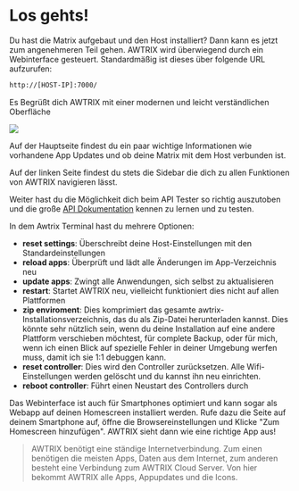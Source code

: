 # Los gehts!

Du hast die Matrix aufgebaut und den Host installiert? Dann kann es jetzt zum angenehmeren Teil gehen.
AWTRIX wird überwiegend durch ein Webinterface gesteuert. Standardmäßig ist dieses über folgende URL aufzurufen:

```txt
http://[HOST-IP]:7000/
```

Es Begrüßt dich AWTRIX mit einer modernen und leicht verständlichen Oberfläche

![](../assets/home.jpg)

Auf der Hauptseite findest du ein paar wichtige Informationen wie vorhandene App Updates und ob deine Matrix mit dem Host verbunden ist.

Auf der linken Seite findest du stets die Sidebar die dich zu allen Funktionen von AWTRIX navigieren lässt.

Weiter hast du die Möglichkeit dich beim API Tester so richtig auszutoben und die große [API Dokumentation](/de-de/api) kennen zu lernen und zu testen.

In dem Awtrix Terminal hast du mehrere Optionen:

- **reset settings**:
    Überschreibt deine Host-Einstellungen mit den Standardeinstellungen
- **reload apps**:
    Überprüft und lädt alle Änderungen im App-Verzeichnis neu
- **update apps**:
    Zwingt alle Anwendungen, sich selbst zu aktualisieren
- **restart**:
    Startet AWTRIX neu, vielleicht funktioniert dies nicht auf allen Plattformen
- **zip enviroment**:
    Dies komprimiert das gesamte awtrix-Installationsverzeichnis, das du als Zip-Datei herunterladen kannst. Dies könnte sehr nützlich sein, wenn du deine Installation auf eine andere Plattform verschieben möchtest, für complete Backup, oder für mich, wenn ich einen Blick auf spezielle Fehler in deiner Umgebung werfen muss, damit ich sie 1:1 debuggen kann.
- **reset controller**:
    Dies wird den Controller zurücksetzen. Alle Wifi-Einstellungen werden gelöscht und du kannst ihn neu einrichten.
- **reboot controller**:
    Führt einen Neustart des Controllers durch

Das Webinterface ist auch für Smartphones optimiert und kann sogar als Webapp auf deinen Homescreen installiert werden.
Rufe dazu die Seite auf deinem Smartphone auf, öffne die Browsereinstellungen und Klicke "Zum Homescreen hinzufügen". AWTRIX sieht dann wie eine richtige App aus!

> AWTRIX benötigt eine ständige Internetverbindung. Zum einen benötigen die meisten Apps, Daten aus dem Internet, zum anderen besteht eine Verbindung zum AWTRIX Cloud Server. Von hier bekommt AWTRIX alle Apps, Appupdates und die Icons.
